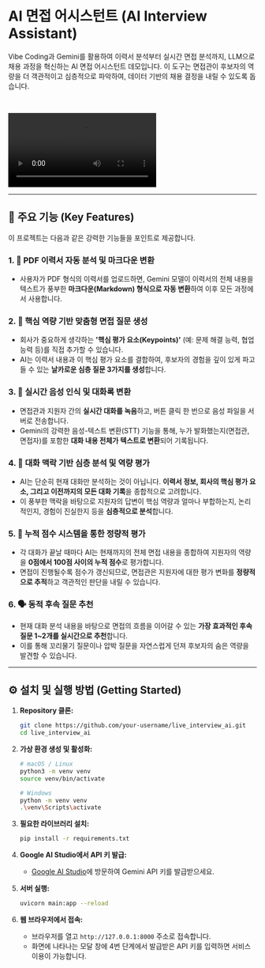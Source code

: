 # AI 면접 어시스턴트 (AI Interview Assistant)

Vibe Coding과 Gemini를 활용하여 이력서 분석부터 실시간 면접 분석까지, LLM으로 채용 과정을 혁신하는 AI 면접 어시스턴트 데모입니다. 이 도구는 면접관이 후보자의 역량을 더 객관적이고 심층적으로 파악하여, 데이터 기반의 채용 결정을 내릴 수 있도록 돕습니다.

 <br>
 
![demo 영상](res/demo_video.mp4)

 
---

## 🚀 주요 기능 (Key Features)

이 프로젝트는 다음과 같은 강력한 기능들을 포인트로 제공합니다.

### 1. 📄 PDF 이력서 자동 분석 및 마크다운 변환
- 사용자가 PDF 형식의 이력서를 업로드하면, Gemini 모델이 이력서의 전체 내용을 텍스트가 풍부한 **마크다운(Markdown) 형식으로 자동 변환**하여 이후 모든 과정에서 사용합니다.

### 2. 🎯 핵심 역량 기반 맞춤형 면접 질문 생성
- 회사가 중요하게 생각하는 **'핵심 평가 요소(Keypoints)'** (예: 문제 해결 능력, 협업 능력 등)를 직접 추가할 수 있습니다.
- AI는 이력서 내용과 이 핵심 평가 요소를 결합하여, 후보자의 경험을 깊이 있게 파고들 수 있는 **날카로운 심층 질문 3가지를 생성**합니다.

### 3. 🎤 실시간 음성 인식 및 대화록 변환
- 면접관과 지원자 간의 **실시간 대화를 녹음**하고, 버튼 클릭 한 번으로 음성 파일을 서버로 전송합니다.
- Gemini의 강력한 음성-텍스트 변환(STT) 기능을 통해, 누가 발화했는지(면접관, 면접자)를 포함한 **대화 내용 전체가 텍스트로 변환**되어 기록됩니다.

### 4. 🧠 대화 맥락 기반 심층 분석 및 역량 평가
- AI는 단순히 현재 대화만 분석하는 것이 아닙니다. **이력서 정보, 회사의 핵심 평가 요소, 그리고 이전까지의 모든 대화 기록**을 종합적으로 고려합니다.
- 이 풍부한 맥락을 바탕으로 지원자의 답변이 핵심 역량과 얼마나 부합하는지, 논리적인지, 경험이 진실한지 등을 **심층적으로 분석**합니다.

### 5. 💯 누적 점수 시스템을 통한 정량적 평가
- 각 대화가 끝날 때마다 AI는 현재까지의 전체 면접 내용을 종합하여 지원자의 역량을 **0점에서 100점 사이의 누적 점수**로 평가합니다.
- 면접이 진행될수록 점수가 갱신되므로, 면접관은 지원자에 대한 평가 변화를 **정량적으로 추적**하고 객관적인 판단을 내릴 수 있습니다.

### 6. 🗣️ 동적 후속 질문 추천
- 현재 대화 분석 내용을 바탕으로 면접의 흐름을 이어갈 수 있는 **가장 효과적인 후속 질문 1~2개를 실시간으로 추천**합니다.
- 이를 통해 꼬리물기 질문이나 압박 질문을 자연스럽게 던져 후보자의 숨은 역량을 발견할 수 있습니다.

---

## ⚙️ 설치 및 실행 방법 (Getting Started)

1.  **Repository 클론:**
    ```bash
    git clone https://github.com/your-username/live_interview_ai.git
    cd live_interview_ai
    ```

2.  **가상 환경 생성 및 활성화:**
    ```bash
    # macOS / Linux
    python3 -m venv venv
    source venv/bin/activate

    # Windows
    python -m venv venv
    .\venv\Scripts\activate
    ```

3.  **필요한 라이브러리 설치:**
    ```bash
    pip install -r requirements.txt
    ```

4.  **Google AI Studio에서 API 키 발급:**
    - [Google AI Studio](https://aistudio.google.com/app/apikey)에 방문하여 Gemini API 키를 발급받으세요.

5.  **서버 실행:**
    ```bash
    uvicorn main:app --reload
    ```

6.  **웹 브라우저에서 접속:**
    - 브라우저를 열고 `http://127.0.0.1:8000` 주소로 접속합니다.
    - 화면에 나타나는 모달 창에 4번 단계에서 발급받은 API 키를 입력하면 서비스 이용이 가능합니다.